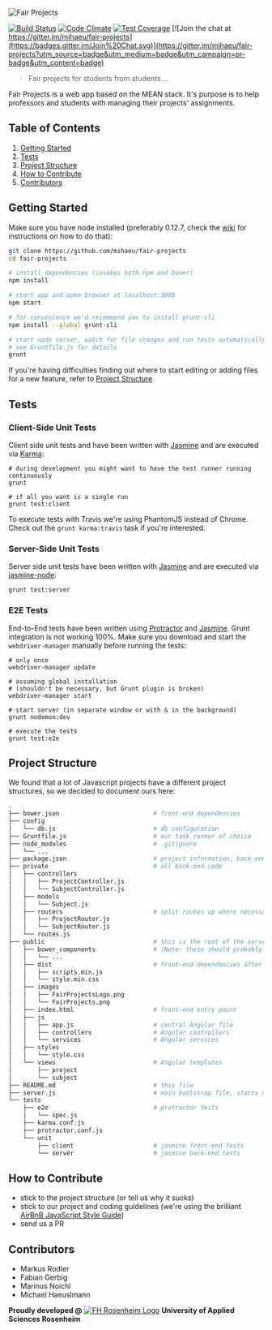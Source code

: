 ![Fair Projects](./public/images/FairProjects.png "FairProjects")

[![Build Status](https://travis-ci.org/mihaeu/fair-projects.svg?branch=develop)](https://travis-ci.org/mihaeu/fair-projects)
[![Code Climate](https://codeclimate.com/github/mihaeu/fair-projects/badges/gpa.svg)](https://codeclimate.com/github/mihaeu/fair-projects)
[![Test Coverage](https://codeclimate.com/github/mihaeu/fair-projects/badges/coverage.svg)](https://codeclimate.com/github/mihaeu/fair-projects/coverage)
[![Join the chat at https://gitter.im/mihaeu/fair-projects](https://badges.gitter.im/Join%20Chat.svg)](https://gitter.im/mihaeu/fair-projects?utm_source=badge&utm_medium=badge&utm_campaign=pr-badge&utm_content=badge)

> Fair projects for students from students ...

Fair Projects is a web app based on the MEAN stack. It's purpose is to help professors and students with managing their projects' assignments.

## Table of Contents


1. [Getting Started](#getting-started)
1. [Tests](#tests)
1. [Project Structure](#project-structure)
1. [How to Contribute](#how-to-contribute)
1. [Contributors](#contributors)

## Getting Started

Make sure you have node installed (preferably 0.12.7, check the [wiki](https://github.com/mihaeu/fair-projects/wiki/Linux-&-OS-X-Node-Installation) for instructions on how to do that):

```bash
git clone https://github.com/mihaeu/fair-projects
cd fair-projects

# install dependencies (invokes both npm and bower)
npm install

# start app and open browser at localhost:3000
npm start

# for convenience we'd recommend you to install grunt-cli
npm install --global grunt-cli

# start node server, watch for file changes and run tests automatically
# see Gruntfile.js for details
grunt
```

If you're having difficulties finding out where to start editing or adding files for a new feature, refer to [Project Structure](#project-structure)

## Tests

### Client-Side Unit Tests

Client side unit tests and have been written with [Jasmine](jasmine.github.io) and are executed via [Karma](karma-runner.github.io):

```
# during development you might want to have the test runner running continuously
grunt

# if all you want is a single run
grunt test:client
```

To execute tests with Travis we're using PhantomJS instead of Chrome. Check out the `grunt karma:travis` task if you're interested.

### Server-Side Unit Tests

Server side unit tests have been written with [Jasmine](jasmine.github.io) and are executed via [jasmine-node](https://github.com/mhevery/jasmine-node):

```
grunt test:server
```

### E2E Tests

End-to-End tests have been written using [Protractor](https://angular.github.io/protractor) and [Jasmine](jasmine.github.io). Grunt integration is not working 100%. Make sure you download and start the `webdriver-manager` manually before running the tests:

```
# only once
webdriver-manager update

# assuming global installation
# (shouldn't be necessary, but Grunt plugin is broken)
webdriver-manager start

# start server (in separate window or with & in the background)
grunt nodemon:dev

# execute the tests
grunt test:e2e
```

## Project Structure
We found that a lot of Javascript projects have a different project structures, so we decided to document ours here:

```bash
.
├── bower.json                          # front-end dependencies
├── config
│   └── db.js                           # db configuration
├── Gruntfile.js                        # our task runner of choice
├── node_modules                        # .gitignore
│   └── ...
├── package.json                        # project information, back-end dependencies and scripts
├── private                             # all back-end code
│   ├── controllers
│   │   ├── ProjectController.js
│   │   └── SubjectController.js
│   ├── models
│   │   └── Subject.js
│   ├── routers                         # split routes up where necessary
│   │   ├── ProjectRouter.js
│   │   └── SubjectRouter.js
│   └── routes.js
├── public                              # this is the root of the server
│   ├── bower_components                # (Note: these should probably be outside and processed to dist)
│   │   └── ...
│   ├── dist                            # front-end dependencies after processing
│   │   ├── scripts.min.js
│   │   └── style.min.css
│   ├── images
│   │   ├── FairProjectsLogo.png
│   │   └── FairProjects.png
│   ├── index.html                      # front-end entry point
│   ├── js
│   │   ├── app.js                      # central Angular file
│   │   ├── controllers                 # Angular controllers
│   │   └── services                    # Angular services
│   ├── styles
│   │   └── style.css
│   └── views                           # Angular templates
│       ├── project
│       └── subject
├── README.md                           # this file
├── server.js                           # main bootstrap file, starts db, server, ...
└── tests
    ├── e2e                             # protractor tests
    │   └── spec.js
    ├── karma.conf.js
    ├── protractor.conf.js
    └── unit
        ├── client                      # jasmine front-end tests
        └── server                      # jasmine back-end tests
```

## How to Contribute

 - stick to the project structure (or tell us why it sucks)
 - stick to our project and coding guidelines (we're using the brilliant [AirBnB JavaScript Style Guide](https://github.com/airbnb/javascript))
 - send us a PR

## Contributors

 - Markus Rodler
 - Fabian Gerbig
 - Marinus Noichl
 - Michael Haeuslmann

**Proudly developed @** [![FH Rosenheim Logo](http://www.fh-rosenheim.de/typo3conf/ext/in2template/Resources/Public/Images/favicon.ico)](http://fh-rosenheim.de) **University of Applied Sciences Rosenheim**
